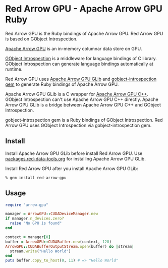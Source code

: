 <!---
  Licensed to the Apache Software Foundation (ASF) under one
  or more contributor license agreements.  See the NOTICE file
  distributed with this work for additional information
  regarding copyright ownership.  The ASF licenses this file
  to you under the Apache License, Version 2.0 (the
  "License"); you may not use this file except in compliance
  with the License.  You may obtain a copy of the License at

    http://www.apache.org/licenses/LICENSE-2.0

  Unless required by applicable law or agreed to in writing,
  software distributed under the License is distributed on an
  "AS IS" BASIS, WITHOUT WARRANTIES OR CONDITIONS OF ANY
  KIND, either express or implied.  See the License for the
  specific language governing permissions and limitations
  under the License.
-->

# Red Arrow GPU - Apache Arrow GPU Ruby

Red Arrow GPU is the Ruby bindings of Apache Arrow GPU. Red Arrow GPU is based on GObject Introspection.

[Apache Arrow GPU](https://arrow.apache.org/) is an in-memory columnar data store on GPU.

[GObject Introspection](https://wiki.gnome.org/action/show/Projects/GObjectIntrospection) is a middleware for language bindings of C library. GObject Introspection can generate language bindings automatically at runtime.

Red Arrow GPU uses [Apache Arrow GPU GLib](https://github.com/apache/arrow/tree/master/c_glib) and [gobject-introspection gem](https://rubygems.org/gems/gobject-introspection) to generate Ruby bindings of Apache Arrow GPU.

Apache Arrow GPU GLib is a C wrapper for [Apache Arrow GPU C++](https://github.com/apache/arrow/tree/master/cpp). GObject Introspection can't use Apache Arrow GPU C++ directly. Apache Arrow GPU GLib is a bridge between Apache Arrow GPU C++ and GObject Introspection.

gobject-introspection gem is a Ruby bindings of GObject Introspection. Red Arrow GPU uses GObject Introspection via gobject-introspection gem.

## Install

Install Apache Arrow GPU GLib before install Red Arrow GPU. Use [packages.red-data-tools.org](https://github.com/red-data-tools/packages.red-data-tools.org) for installing Apache Arrow GPU GLib.

Install Red Arrow GPU after you install Apache Arrow GPU GLib:

```text
% gem install red-arrow-gpu
```

## Usage

```ruby
require "arrow-gpu"

manager = ArrowGPU::CUDADeviceManager.new
if manager.n_devices.zero?
  raise "No GPU is found"
end

context = manager[0]
buffer = ArrowGPU::CUDABuffer.new(context, 128)
ArrowGPU::CUDABufferOutputStream.open(buffer) do |stream|
  stream.write("Hello World")
end
puts buffer.copy_to_host(0, 11) # => "Hello World"
```
